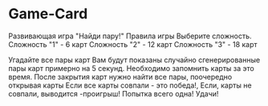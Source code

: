 # Game-Card
Развивающая игра "Найди пару!"
Правила игры
Выберите сложность.
Сложность "1" - 6 карт
Сложность "2" - 12 карт
Сложность "3" - 18 карт

Угадайте все пары карт
Вам будут показаны случайно сгенерированные пары карт примерно на 5 секунд. 
Необходимо запомнить карты за это время.
После закрытия карт нужно найти все пары, поочередно открывая карты
Если все карты совпали - это победа!,
Если, карты не совпали, выводится -проигрыш!
Попытка всего одна!
Удачи!


